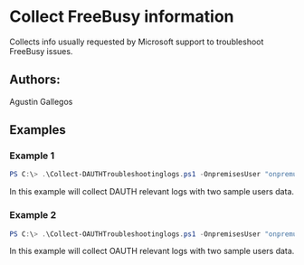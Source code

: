 ﻿# Collect FreeBusy information
Collects info usually requested by Microsoft support to troubleshoot FreeBusy issues.

## Authors:  
Agustin Gallegos

## Examples  
### Example 1  
````powershell
PS C:\> .\Collect-DAUTHTroubleshootinglogs.ps1 -OnpremisesUser "onpremuser@contoso.com" -CloudUser "clouduser@contoso.com"
````
In this example will collect DAUTH relevant logs with two sample users data.  

### Example 2  
````powershell
PS C:\> .\Collect-OAUTHTroubleshootinglogs.ps1 -OnpremisesUser "onpremuser@contoso.com" -CloudUser "clouduser@contoso.com"
````
In this example will collect OAUTH relevant logs with two sample users data.

